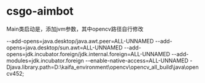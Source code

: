 # csgo-aimbot

Main类启动是，添加jvm参数，其中opencv路径自行修改

--add-opens=java.desktop/java.awt.peer=ALL-UNNAMED --add-opens=java.desktop/sun.awt=ALL-UNNAMED --add-opens=jdk.incubator.foreign/jdk.internal.foreign=ALL-UNNAMED --add-modules=jdk.incubator.foreign --enable-native-access=ALL-UNNAMED -Djava.library.path=D:\kaifa_environment\opencv\opencv_all_build\java\opencv452;